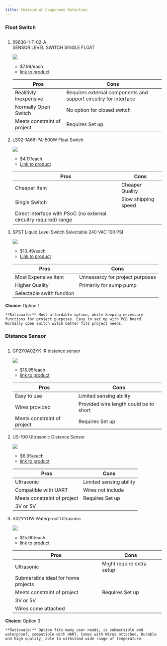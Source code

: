 ```yaml
---
title: Individual Component Selection
---
```




### Float Switch

##

1. 59630-1-T-02-A 	
SENSOR LEVEL SWITCH SINGLE FLOAT

    ![](Floatswitch.png)

    * $7.99/each
    * [link to product](https://www.digikey.com/en/products/detail/littelfuse-inc/59630-1-T-02-A/4771999?gclsrc=aw.ds&gad_source=1&gad_campaignid=20509825838&gbraid=0AAAAADrbLlhgS6gBiX18_P1FSC4Ya6Ls5&gclid=CjwKCAjwr8LHBhBKEiwAy47uUm2amo2He_7OUOuz4vKCIkU70yORPZDnrcjj5UW6E_2C8vhyiks2WhoCF10QAvD_BwE)

    | Pros                                      | Cons                                                             |
    | ----------------------------------------- | ---------------------------------------------------------------- |
    | Realitivly Inexpensive                               | Requires external components and support circuitry for interface |
    | Normally Open Switch                      | No option for closed switch                                    |
    | Meets constraint of project | Requires Set up |

    

2. LS02-1A66-PA-500W Float Switch

    ![](Floatswitch2.png)

    * $4.17/each
    * [Link to product](https://www.digikey.com/en/products/detail/standex-meder-electronics/LS02-1A66-PA-500W/385415?gclsrc=aw.ds&gad_source=1&gad_campaignid=20232005509&gbraid=0AAAAADrbLliL8TzXuQg7x9tLNvO4PqNgi&gclid=CjwKCAjwr8LHBhBKEiwAy47uUmjZq440IywNQ2jzZLL1ziGtNA4FLnNz39L1NnW2fEzmiRx9LQ9PThoCPxgQAvD_BwE)

    | Pros                                                              | Cons                |
    | ----------------------------------------------------------------- | ------------------- |
    | Cheaper Item                                             | Cheaper Quality      |
    | Single Switch                                 | Slow shipping speed |
    | Direct interface with PSoC (no external circuitry required) range |




3. SPST Liquid Level Switch Selectable 240 VAC 100 PSI

    ![](Floatswitch3.png)

    * $13.49/each
    * [Link to product](https://www.zoro.com/madison-spst-liquid-level-switch-selectable-240-vac-100-psi-m8000/i/G2923024/?utm_source=google&utm_medium=surfaces&utm_campaign=shopping%20feed&utm_content=free%20google%20shopping%20clicks&campaignid=21413729702&productid=G2923024&v=&gclsrc=aw.ds&gad_source=1&gad_campaignid=21407283336&gbraid=0AAAAADw3hZfk1_4-rLG86Cs8Xprx4fCAb&gclid=CjwKCAjw0sfHBhB6EiwAQtv5qelPiJLWtLxb2EKBoslzb5jkatH57YSqIPhER1bej1qQrGuu4tblihoCkIAQAvD_BwE)

    | Pros                                                              | Cons                |
    | ----------------------------------------------------------------- | ------------------- |
    | Most Expensive Item                                             | Unnessarcy for project purposes     |
    | Higher Quality                                | Primarily for sump pump |
    | Selectable swith function |

**Choice:** Option 1

    **Rationale:** Most affordable option, while keeping necessary functions for project purposes. Easy to set up with PCB board. Normally open switch witch better fits project needs.

### Distance Sensor

##

1. GP2Y0A02YK IR distance sensor

    ![](DistanceSensor.png)

    * $15.95/each
    * [link to product](https://www.adafruit.com/product/1031?srsltid=AfmBOorHVEuRcvJDb0hgWnEOFo2RQEIurTxpeCe6L7a8ChlFM19YCw_CT3Q)

    | Pros                                      | Cons                                                             |
    | ----------------------------------------- | ---------------------------------------------------------------- |
    | Easy to use                               | Limited sensing ability  |
    | Wires provided                      | Provided wire length could be to short                                    |
    | Meets constraint of project | Requires Set up |



2. US-100 Ultrasonic Distance Sensor

    ![](DistanceSensor2.png)

    * $6.95/each
    * [link to product](https://www.adafruit.com/product/4019?srsltid=AfmBOorcofCH4LlJqW5Vi7eFcd4CITPBMmQ11tQFrbpdJ9Fq_n5zTHmnO0k)

    | Pros                                      | Cons                                                             |
    | ----------------------------------------- | ---------------------------------------------------------------- |
    | Ultrasonic                               | Limited sensing ability  |
    | Compatible with UART                      | Wires not include                                  |
    | Meets constraint of project | Requires Set up |
    | 3V or 5V |  |


3. A02YYUW Waterproof Ultrasonic

    ![](DistanceSensor3.png)

    * $15.90/each
    * [link to product](https://www.dfrobot.com/product-1935.html?gad_source=1&gad_campaignid=22388643497&gbraid=0AAAAADucPlCf621YrQL7uQgeE4_kYrGTu&gclid=CjwKCAjw0sfHBhB6EiwAQtv5qSpDfXVuR8JJMEG4pZYCFG_XARhxNm5k30hxdU9pZ-6TwBOj9GS9qBoCI-cQAvD_BwE)

    | Pros                                      | Cons                                                             |
    | ----------------------------------------- | ---------------------------------------------------------------- |
    | Ultrasonic                               | Might require extra setup  |
    | Submersible ideal for home projects                       |                    |
    | Meets constraint of project | Requires Set up |
    | 3V or 5V |  |
    | Wires come attached | 

 
**Choice:** Option 3

    **Rationale:** Option fits many user needs, is submersible and waterproof, compatible with UART, Comes with Wires attached, Durable and high quality, able to withstand wide range of temperature. 

